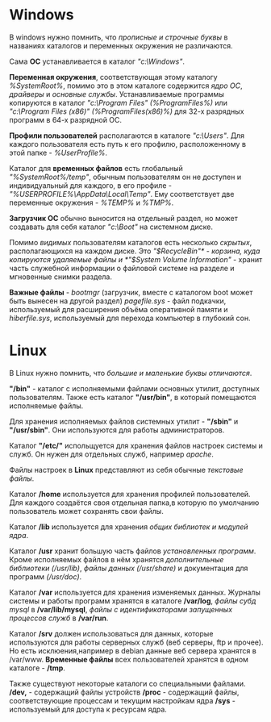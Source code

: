 # Windows

В windows нужно помнить, что *прописные и строчные буквы* в названиях каталогов и переменных окружения не различаются.

Сама **ОС** устанавливается в каталог *"c:\Windows"*.

**Переменная окружения**, соответствующая этому каталогу *%SystemRoot%*, помимо это в этом каталоге содержится *ядро ОС*, *драйверы* и *основные службы*.
Устанавливаемые программы копируются в каталог *"c:\Program Files"* *(%ProgramFiles%)* или *"c:\Program Files (x86)" (%ProgramFiles(x86)%)* для 32-х разрядных программ в 64-х разрядной ОС. 

**Профили пользователей** располагаются в каталоге *"c:\Users"*.
Для каждого пользователя есть путь к его профилю, расположенному в этой папке - *%UserProfile%*. 

Каталог для **временных файлов** есть глобальный *"%SystemRoot%/temp"*, обычным пользователям он не доступен и индивидуальный для каждого, в его профиле - *"%USERPROFILE%\AppData\Local\Temp"*. Ему соответствует две переменные окружения - *%TEMP%* и *%TMP%*. 

**Загрузчик ОС** обычно выносится на отдельный раздел, но может создавать для себя каталог *"c:\Boot"* на системном диске. 

Помимо *видимых* пользователям каталогов есть несколько *скрытых*, располагающихся на каждом диске. Это *"$RecycleBin"* - корзина, куда копируются удаляемые файлы и *"$System Volume Information"* - хранит часть служебной информации о файловой системе на разделе и мгновенные снимки раздела.

**Важные файлы** - *bootmgr* (загрузчик, вместе с каталогом boot может быть вынесен на другой раздел)
*pagefile.sys* - файл подкачки, используемый для расширения объёма оперативной памяти и *hiberfile.sys*, используемый для перехода компьютер в глубокий сон.

# Linux

В Linux нужно помнить, что *большие и маленькие буквы отличаются*.

**"/bin"** - каталог с исполняемыми файлами основных утилит, доступных пользователям. 
Также есть каталог **"/usr/bin"**, в который помещаются исполняемые файлы.

Для хранения исполняемых файлов системных утилит - **"/sbin"** и **"/usr/sbin"**. Они используются для работы администраторов.

Каталог **"/etc/"** испольщуется для хранения файлов настроек системы и служб. Он нужен для отдельных служб, например *apache*.

Файлы настроек в **Linux** представляют из себя обычные *текстовые файлы*.

Каталог **/home** используется для хранения профилей пользователей.
Для каждого создаётся своя отдельная папка,в которую по умолчанию пользователь может сохранять свои файлы. 

Каталог **/lib** используется для хранения *общих библиотек и модулей ядра*.

Каталог **/usr** хранит большую часть файлов *установленных программ*. Кроме исполняемых файлов в нём хранятся *дополнительные библиотеки (/usr/lib)*, *файлы данных (/usr/share)* и документация для программ *(/usr/doc)*.

Каталог **/var** используется для хранения изменяемых данных.
Журналы системы и работы программ хранятся в каталоге **/var/log**, *файлы субд mysql* в **/var/lib/mysql**, *файлы с идентификаторами запущенных процессов служб* в **/var/run**. 

Каталог **/srv** должен использоваться для данных, которые используются для работы серверных служб (веб серверы, ftp и прочее). Но есть исклюения,например в debian данные веб сервера хранятся в /var/www. **Временные файлы** всех пользователей хранятся в одном каталоге - **/tmp**.

Также существуют некоторые каталоги со специальными файлами. 
**/dev,** - содержащий файлы устройств
**/proc** - содержащий файлы, соответствующие процессам и текущим настройкам ядра 
**/sys** - используемый для доступа к ресурсам ядра.